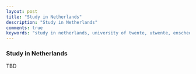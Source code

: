 ```yaml
---
layout: post
title: "Study in Netherlands"
description: "Study in Netherlands"
comments: true
keywords: "study in netherlands, university of twente, utwente, enschede, netherlands, europe, study"
---
```


### Study in Netherlands

TBD